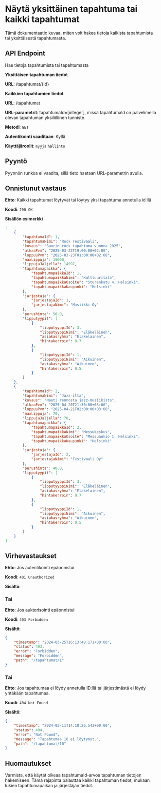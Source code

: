 # Näytä yksittäinen tapahtuma tai kaikki tapahtumat
Tämä dokumentaatio kuvaa, miten voit hakea tietoja kaikista tapahtumista tai yksittäisestä tapahtumasta.

## API Endpoint
Hae tietoja tapahtumista tai tapahtumasta

**Yksittäisen tapahtuman tiedot**

**URL**: /tapahtumat/{id}

**Kaikkien tapahtumien tiedot**

**URL**: /tapahtumat

**URL-parametrit**: tapahtumaId=[integer], missä tapahtumaId on palvelimella olevan tapahtuman yksilöllinen tunniste.

**Metodi**: `GET`

**Autentikointi vaaditaan**: Kyllä

**Käyttäjäroolit**: `myyja` `hallinto`

## Pyyntö
Pyynnön runkoa ei vaadita, sillä tieto haetaan URL-parametrin avulla.

## Onnistunut vastaus
**Ehto**: Kaikki tapahtumat löytyvät tai löytyy yksi tapahtuma annetulla id:llä

**Koodi**: `200 OK`

**Sisällön esimerkki**
```json
[
    {
        "tapahtumaId": 1,
        "tapahtumaNimi": "Rock Festivaali",
        "kuvaus": "Suurin rock tapahtuma vuonna 2025",
        "alkaaPvm": "2025-03-22T19:00:00+02:00",
        "loppuuPvm": "2025-03-23T01:00:00+02:00",
        "maxLippuja": 15000,
        "lippujaJaljella": 14997,
        "tapahtumapaikka": {
            "tapahtumapaikkaId": 1,
            "tapahtumapaikkaNimi": "Kulttuuritalo",
            "tapahtumapaikkaOsoite": "Sturenkatu 4, Helsinki",
            "tapahtumapaikkaKaupunki": "Helsinki"
        },
        "jarjestaja": {
            "jarjestajaId": 1,
            "jarjestajaNimi": "Musiikki Oy"
        },
        "perushinta": 50.0,
        "lipputyypit": [
            {
                "lipputyyppiId": 3,
                "lipputyyppiNimi": "Eläkeläinen",
                "asiakasryhma": "Elakelainen",
                "hintakerroin": 0.7
            },
            {
                "lipputyyppiId": 1,
                "lipputyyppiNimi": "Aikuinen",
                "asiakasryhma": "Aikuinen",
                "hintakerroin": 0.5
            }
        ]
    },
    {
        "tapahtumaId": 2,
        "tapahtumaNimi": "Jazz-ilta",
        "kuvaus": "Nauti rennosta jazz-musiikista",
        "alkaaPvm": "2025-04-20T21:30:00+03:00",
        "loppuuPvm": "2025-04-21T02:00:00+03:00",
        "maxLippuja": 70,
        "lippujaJaljella": 70,
        "tapahtumapaikka": {
            "tapahtumapaikkaId": 2,
            "tapahtumapaikkaNimi": "Messukeskus",
            "tapahtumapaikkaOsoite": "Messuaukio 1, Helsinki",
            "tapahtumapaikkaKaupunki": "Helsinki"
        },
        "jarjestaja": {
            "jarjestajaId": 2,
            "jarjestajaNimi": "Festivaali Oy"
        },
        "perushinta": 40.0,
        "lipputyypit": [
            {
                "lipputyyppiId": 3,
                "lipputyyppiNimi": "Eläkeläinen",
                "asiakasryhma": "Elakelainen",
                "hintakerroin": 0.7
            },
            {
                "lipputyyppiId": 1,
                "lipputyyppiNimi": "Aikuinen",
                "asiakasryhma": "Aikuinen",
                "hintakerroin": 0.5
            }
        ]
    }
]
```

## Virhevastaukset

**Ehto**: Jos autentikointi epäonnistui

**Koodi**: `401 Unauthorized`

**Sisältö**:

### Tai

**Ehto**: Jos auktorisointi epäonnistui

**Koodi**: `403 Forbidden`

**Sisältö**:
```json
{
    "timestamp": "2024-03-25T16:13:48.171+00:00",
    "status": 403,
    "error": "Forbidden",
    "message": "Forbidden",
    "path": "/tapahtumat/1"
}
```

### Tai

**Ehto**: Jos tapahtumaa ei löydy annetulla ID:llä tai järjestlmästä ei löydy yhtäkään tapahtumaa.

**Koodi**: `404 Not Found`

**Sisältö**: 
```json
{
    "timestamp": "2024-03-11T14:18:26.543+00:00",
    "status": 404,
    "error": "Not Found",
    "message": "Tapahtumaa 10 ei löytynyt.",
    "path": "/tapahtumat/10"
}
```

## Huomautukset
Varmista, että käytät oikeaa tapahtumaId-arvoa tapahtuman tietojen hakemiseen.
Tämä rajapinta palauttaa kaikki tapahtuman tiedot, mukaan lukien tapahtumapaikan ja järjestäjän tiedot.